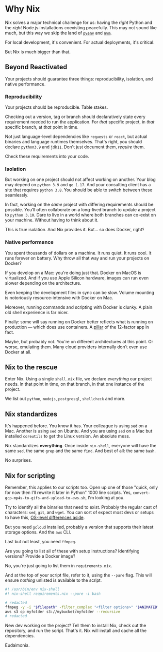 # Why Nix

Nix solves a major technical challenge for us: having the _right_ Python and the _right_
Node.js installations coexisting peacefully. This may not sound like much, but this way
we skip the land of [`pyenv`](https://github.com/pyenv/pyenv) and
[`nvm`](https://github.com/nvm-sh/nvm).

For local development, it's convenient. For actual deployments, it's critical.

But Nix is much bigger than that.

## Beyond Reactivated

Your projects should guarantee three things: reproducibility, isolation, and native
performance.

### Reproducibility

Your projects should be reproducible. Table stakes.

Checking out a version, tag or branch should declaratively state every requirement
needed to run the application. For _that_ specific project, in _that_ specific branch,
at _that_ point in time.

Not just language-level dependencies like `requests` or `react`, but actual binaries and
language runtimes themselves. That's right, you should declare `python3.9` and `jdk11`.
Don't just document them, _require_ them.

Check these requirements into your code.

### Isolation

But working on one project should not affect working on another. Your blog may depend on
`python 3.9` and `go 1.17`. And your consulting client has a site that requires
`python 3.8`. You should be able to switch between these seamlessly.

In fact, working on the _same_ project with differing requirements should be possible.
You'll often collaborate on a long-lived branch to update a project to `python 3.10`.
Dare to live in a world where both branches can co-exist on your machine. Without having
to think about it.

This is true isolation. And Nix provides it. But... so does Docker, right?

### Native performance

You spent thousands of dollars on a machine. It runs quiet. It runs cool. It runs
forever on battery. Why throw all that way and run your projects on Docker?

If you develop on a Mac: you're doing just that. Docker on MacOS is virtualized. And if
you use Apple Silicon hardware, images can run even slower depending on the
architecture.

Even keeping the development files in sync can be slow. Volume mounting is notoriously
resource-intensive with Docker on Mac.

Moreover, running commands and scripting with Docker is clunky. A plain old shell
experience is far nicer.

Finally: some will say running on Docker better reflects what is running on production —
which does use containers. A [pillar](https://12factor.net/dev-prod-parity) of the
12-factor app in fact.

Maybe, but probably not. You're on different architectures at this point. Or worse,
emulating them. Many cloud providers internally don't even use Docker at all.

## Nix to the rescue

Enter Nix. Using a single `shell.nix` file, we declare _everything_ our project needs.
In that point in time, on that branch, in that one instance of the project.

We list out `python`, `nodejs`, `postgresql`, `shellcheck` and more.

## Nix standardizes

It's happened before. You know it has. Your colleague is using `sed` on a Mac. Another
is using `sed` on Ubuntu. And you are using `sed` on a Mac but installed `coreutils` to
get the Linux version. An absolute mess.

Nix standardizes **everything**. Once inside `nix-shell`, everyone will have the same
`sed`, the same `grep` and the same `find`. And best of all: the same `bash`.

No surprises.

## Nix for scripting

Remember, this applies to our scripts too. Open up one of those "quick, only for now
then I'll rewrite it later in Python" 1000 line scripts. Yes,
`convert-gcp-mp4s-to-gifs-and-upload-to-aws.sh`, I'm looking at you.

Try to identify all the binaries that need to exist. Probably the regular cast of
characters: `sed`, `git`, and `wget`. You can sort of expect most devs or setups to have
this, [OS-level differences aside](https://stackoverflow.com/a/4247319).

But you need `gcloud` installed, probably a version that supports their latest storage
options. And the `aws` CLI.

Last but not least, you need `ffmpeg`.

Are you going to list all of these with setup instructions? Identifying versions?
Provide a Docker image?

No, you're just going to list them in `requirements.nix`.

And at the top of your script file, refer to it, using the `--pure` flag. This will
ensure _nothing_ unlisted is available to the script.

```bash
#! /usr/bin/env nix-shell
#! nix-shell requirements.nix --pure -i bash

# redacted
ffmpeg -y -i "$filepath" -filter_complex "<filter options>" "$ANIMATED"
aws s3 cp myfolder s3://mybucket/myfolder --recursive
# redacted

```

New dev working on the project? Tell them to install Nix, check out the repository, and
run the script. That's it. Nix will install and cache all the dependencies.

Eudaimonia.

